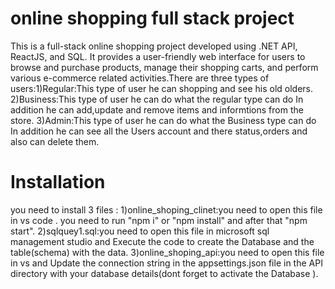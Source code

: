 # online shopping full stack project
This is a full-stack online shopping project developed using .NET API, ReactJS, and SQL. It provides a user-friendly web interface for users to browse and purchase products, manage their shopping carts, and perform various e-commerce related activities.There are three types of users:1)Regular:This type of user he can shopping and see his old olders.
      2)Business:This type of user he can do what the regular type can do In addition he can add,update and remove items and informtions from           the store.
      3)Admin:This type of user he can do what the Business type can do In addition he can see all the Users account and there status,orders and         also can delete them. 
# Installation
you need to install 3 files :
1)online_shoping_clinet:you need to open this file in vs code . you need to run "npm i" or "npm install" and after that "npm start".
2)sqlquey1.sql:you need to open this file in microsoft sql management studio and Execute the code to create the Database and the table(schema) with the data.
3)online_shoping_api:you need to open this file in vs and Update the connection string in the appsettings.json file in the API directory with your database details(dont forget to activate the Database ).








